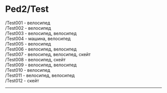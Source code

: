 # Ped2/Test
/Test001 - велосипед  
/Test002 - велосипед  
/Test003 - велосипед, велосипед  
/Test004 - машина, велосипед  
/Test005 - велосипед  
/Test006 - велосипед, велосипед  
/Test007 - велосипед, велосипед, скейт  
/Test008 - велосипед, скейт  
/Test009 - велосипед, велосипед  
/Test010 - велосипед  
/Test011 - велосипед, велосипед  
/Test012 - скейт  
____
